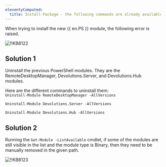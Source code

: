 ```yaml
---
eleventyComputed:
  title: Install-Package - the following commands are already available on this system
---
```

When trying to install the new {{ en.PS }} module, the following error is raised.

![!!KB8122](https://webdevolutions.azureedge.net/docs/en/kb/KB8122.png)

## Solution 1
Uninstall the previous PowerShell modules. They are the RemoteDesktopManager, Devolutions.Server, and Devolutions.Hub modules.

Here are the different commands to uninstall them:  
`Uninstall-Module RemoteDesktopManager -AllVersions`  

`Uninstall-Module Devolutions.Server -AllVersions`  

`Uninstall-Module Devolutions.Hub -AllVersions`  

## Solution 2
Running the `Get-Module -ListAvailable` cmdlet, if some of the modules are still visible in the list and the module type is Binary, then they need to be manually removed in the given path.

![!!KB8123](https://webdevolutions.azureedge.net/docs/en/kb/KB8123.png)
